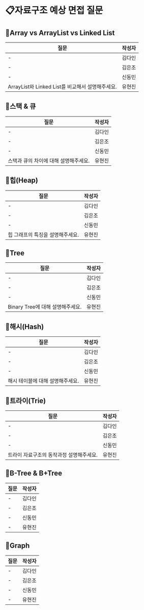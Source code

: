 # 📋자료구조 예상 면접 질문

## 📍Array vs ArrayList vs Linked List
질문|작성자|
---|---- |
-| 김다인 |
-| 김은조 |
-| 신동민 |
ArrayList와 Linked List를 비교해서 설명해주세요. | 유현진 |


## 📍스택 & 큐
질문|작성자|
---|---- |
-| 김다인 |
-| 김은조 |
-| 신동민 |
스택과 큐의 차이에 대해 설명해주세요. | 유현진 |

## 📍힙(Heap)
질문|작성자|
---|---- |
-| 김다인 |
-| 김은조 |
-| 신동민 |
힙 그래프의 특징을 설명해주세요. | 유현진 |

## 📍Tree
질문|작성자|
---|---- |
-| 김다인 |
-| 김은조 |
-| 신동민 |
Binary Tree에 대해 설명해주세요. | 유현진 |

## 📍해시(Hash)
질문|작성자|
---|---- |
-| 김다인 |
-| 김은조 |
-| 신동민 |
해시 테이블에 대해 설명해주세요. | 유현진 |

## 📍트라이(Trie)
질문|작성자|
---|---- |
-| 김다인 |
-| 김은조 |
-| 신동민 |
트라이 자료구조의 동작과정 설명해주세요. | 유현진 |

## 📍B-Tree & B+Tree
질문|작성자|
---|---- |
-| 김다인 |
-| 김은조 |
-| 신동민 |
-| 유현진 |

## 📍Graph
질문|작성자|
---|---- |
-| 김다인 |
-| 김은조 |
-| 신동민 |
-| 유현진 |
